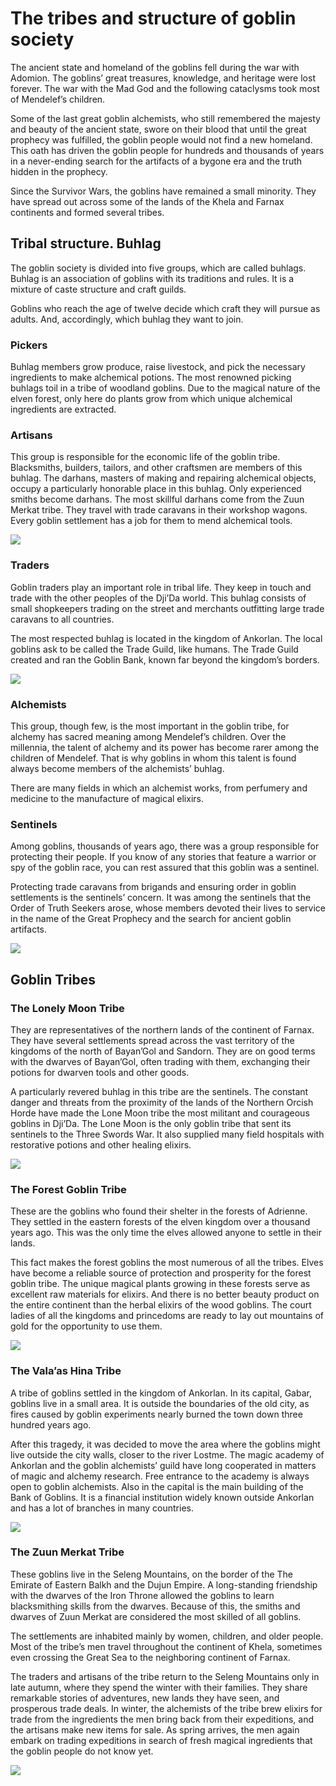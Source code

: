 # The tribes and structure of goblin society


The ancient state and homeland of the goblins fell during the war with Adomion. The goblins’ great treasures, knowledge, and heritage were lost forever. The war with the Mad God and the following cataclysms took most of Mendelef’s children.

Some of the last great goblin alchemists, who still remembered the majesty and beauty of the ancient state, swore on their blood that until the great prophecy was fulfilled, the goblin people would not find a new homeland. This oath has driven the goblin people for hundreds and thousands of years in a never-ending search for the artifacts of a bygone era and the truth hidden in the prophecy.

Since the Survivor Wars, the goblins have remained a small minority. They have spread out across some of the lands of the Khela and Farnax continents and formed several tribes.

## Tribal structure. Buhlag

The goblin society is divided into five groups, which are called buhlags. Buhlag is an association of goblins with its traditions and rules. It is a mixture of caste structure and craft guilds.

Goblins who reach the age of twelve decide which craft they will pursue as adults. And, accordingly, which buhlag they want to join.

### Pickers

Buhlag members grow produce, raise livestock, and pick the necessary ingredients to make alchemical potions. The most renowned picking buhlags toil in a tribe of woodland goblins. Due to the magical nature of the elven forest, only here do plants grow from which unique alchemical ingredients are extracted.

### Artisans

This group is responsible for the economic life of the goblin tribe. Blacksmiths, builders, tailors, and other craftsmen are members of this buhlag. The darhans, masters of making and repairing alchemical objects, occupy a particularly honorable place in this buhlag. Only experienced smiths become darhans. The most skillful darhans come from the Zuun Merkat tribe. They travel with trade caravans in their workshop wagons. Every goblin settlement has a job for them to mend alchemical tools.

![](images/darar.2x.png)

### Traders

Goblin traders play an important role in tribal life. They keep in touch and trade with the other peoples of the Dji’Da world. This buhlag consists of small shopkeepers trading on the street and merchants outfitting large trade caravans to all countries.

The most respected buhlag is located in the kingdom of Ankorlan. The local goblins ask to be called the Trade Guild, like humans. The Trade Guild created and ran the Goblin Bank, known far beyond the kingdom’s borders.

![](images/trader.2x.png)

### Alchemists

This group, though few, is the most important in the goblin tribe, for alchemy has sacred meaning among Mendelef’s children. Over the millennia, the talent of alchemy and its power has become rarer among the children of Mendelef. That is why goblins in whom this talent is found always become members of the alchemists’ buhlag.

There are many fields in which an alchemist works, from perfumery and medicine to the manufacture of magical elixirs.

### Sentinels

Among goblins, thousands of years ago, there was a group responsible for protecting their people. If you know of any stories that feature a warrior or spy of the goblin race, you can rest assured that this goblin was a sentinel.

Protecting trade caravans from brigands and ensuring order in goblin settlements is the sentinels’ concern. It was among the sentinels that the Order of Truth Seekers arose, whose members devoted their lives to service in the name of the Great Prophecy and the search for ancient goblin artifacts.

![](images/stragi.2x.png)

## Goblin Tribes
### The Lonely Moon Tribe

They are representatives of the northern lands of the continent of Farnax. They have several settlements spread across the vast territory of the kingdoms of the north of Bayan’Gol and Sandorn. They are on good terms with the dwarves of Bayan’Gol, often trading with them, exchanging their potions for dwarven tools and other goods.

A particularly revered buhlag in this tribe are the sentinels. The constant danger and threats from the proximity of the lands of the Northern Orcish Horde have made the Lone Moon tribe the most militant and courageous goblins in Dji’Da. The Lone Moon is the only goblin tribe that sent its sentinels to the Three Swords War. It also supplied many field hospitals with restorative potions and other healing elixirs.

![](images/lonley.2x.png)

### The Forest Goblin Tribe

These are the goblins who found their shelter in the forests of Adrienne. They settled in the eastern forests of the elven kingdom over a thousand years ago. This was the only time the elves allowed anyone to settle in their lands.

This fact makes the forest goblins the most numerous of all the tribes. Elves have become a reliable source of protection and prosperity for the forest goblin tribe. The unique magical plants growing in these forests serve as excellent raw materials for elixirs. And there is no better beauty product on the entire continent than the herbal elixirs of the wood goblins. The court ladies of all the kingdoms and princedoms are ready to lay out mountains of gold for the opportunity to use them.

![](images/forest.2x.png)

### The Vala’as Hina Tribe

A tribe of goblins settled in the kingdom of Ankorlan. In its capital, Gabar, goblins live in a small area. It is outside the boundaries of the old city, as fires caused by goblin experiments nearly burned the town down three hundred years ago.

After this tragedy, it was decided to move the area where the goblins might live outside the city walls, closer to the river Lostme. The magic academy of Ankorlan and the goblin alchemists’ guild have long cooperated in matters of magic and alchemy research. Free entrance to the academy is always open to goblin alchemists. Also in the capital is the main building of the Bank of Goblins. It is a financial institution widely known outside Ankorlan and has a lot of branches in many countries.

![](images/vaalashina.2x.png)

### The Zuun Merkat Tribe

These goblins live in the Seleng Mountains, on the border of the The Emirate of Eastern Balkh and the Dujun Empire. A long-standing friendship with the dwarves of the Iron Throne allowed the goblins to learn blacksmithing skills from the dwarves. Because of this, the smiths and dwarves of Zuun Merkat are considered the most skilled of all goblins.

The settlements are inhabited mainly by women, children, and older people. Most of the tribe’s men travel throughout the continent of Khela, sometimes even crossing the Great Sea to the neighboring continent of Farnax.

The traders and artisans of the tribe return to the Seleng Mountains only in late autumn, where they spend the winter with their families. They share remarkable stories of adventures, new lands they have seen, and prosperous trade deals. In winter, the alchemists of the tribe brew elixirs for trade from the ingredients the men bring back from their expeditions, and the artisans make new items for sale. As spring arrives, the men again embark on trading expeditions in search of fresh magical ingredients that the goblin people do not know yet.


![](images/zuunmerkat.2x.png)